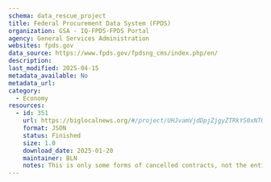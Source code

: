 ```yaml
---
schema: data_rescue_project 
title: Federal Procurement Data System (FPDS)
organization: GSA - IQ-FPDS-FPDS Portal
agency: General Services Administration
websites: fpds.gov
data_source: https://www.fpds.gov/fpdsng_cms/index.php/en/
description: 
last_modified: 2025-04-15
metadata_available: No
metadata_url: 
category:
  - Economy
resources:
  - id: 351
    url: https://biglocalnews.org/#/project/UHJvamVjdDpjZjgyZTRkYS0xNTQ4LTQ4NGUtOTk2MC1mNzk4ZTg4NmY5ODM=
    format: JSON
    status: Finished
    size: 1.0
    download_date: 2025-01-20
    maintainer: BLN
    notes: This is only some forms of cancelled contracts, not the entirety of the data, and only beginning Jan. 20, 2025.Code is here https//github.com/biglocalnews/sync-fed-contracts and could be adapted to get other contract types and other dates.
---
```

